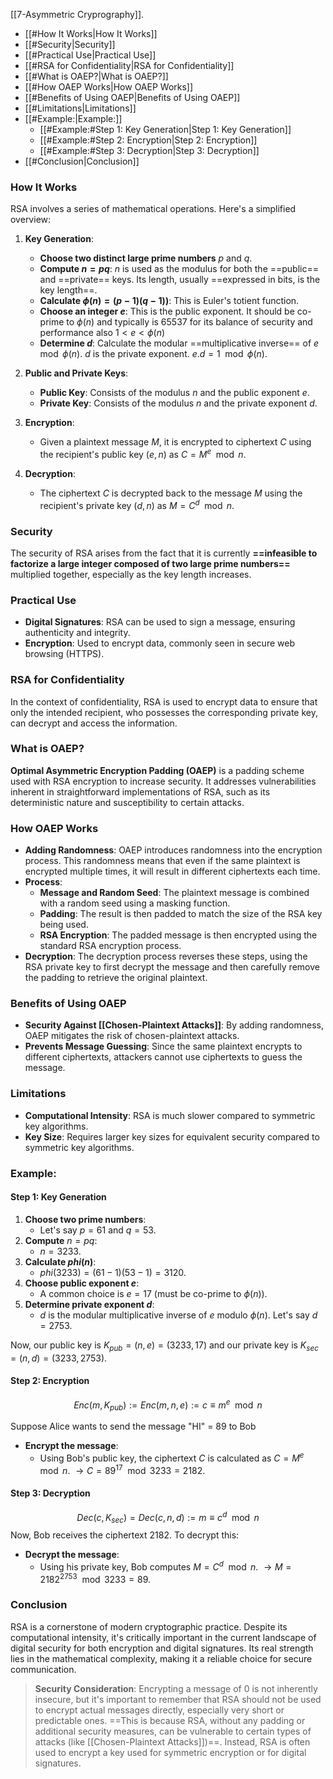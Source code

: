 [[7-Asymmetric Cryprography]].

- [[#How It Works|How It Works]]
- [[#Security|Security]]
- [[#Practical Use|Practical Use]]
- [[#RSA for Confidentiality|RSA for Confidentiality]]
- [[#What is OAEP?|What is OAEP?]]
- [[#How OAEP Works|How OAEP Works]]
- [[#Benefits of Using OAEP|Benefits of Using OAEP]]
- [[#Limitations|Limitations]]
- [[#Example:|Example:]]
	- [[#Example:#Step 1: Key Generation|Step 1: Key Generation]]
	- [[#Example:#Step 2: Encryption|Step 2: Encryption]]
	- [[#Example:#Step 3: Decryption|Step 3: Decryption]]
- [[#Conclusion|Conclusion]]


### How It Works
RSA involves a series of mathematical operations. Here's a simplified overview:

1. **Key Generation**:
   - **Choose two distinct large prime numbers** $p$ and $q$.
   - **Compute $n = pq$**: $n$ is used as the modulus for both the ==public== and ==private== keys. Its length, usually ==expressed in bits, is the key length==.
   - **Calculate $\phi (n) = (p-1)(q-1))$**: This is Euler's totient function.
   - **Choose an integer $e$**: This is the public exponent. It should be co-prime to $\phi (n)$ and typically is $65537$ for its balance of security and performance also $1<e<\phi(n)$
   - **Determine $d$**: Calculate the modular ==multiplicative inverse== of $e\mod\phi(n)$. $d$ is the private exponent. $e.d=1\mod\phi(n)$.

2. **Public and Private Keys**:
   - **Public Key**: Consists of the modulus $n$ and the public exponent $e$.
   - **Private Key**: Consists of the modulus $n$ and the private exponent $d$.

3. **Encryption**:
   - Given a plaintext message $M$, it is encrypted to ciphertext $C$ using the recipient's public key $(e, n)$ as $C = M^e \mod n$.

4. **Decryption**:
   - The ciphertext $C$ is decrypted back to the message $M$ using the recipient's private key $(d, n)$ as $M = C^d \mod n$.

### Security

The security of RSA arises from the fact that it is currently **==infeasible to factorize a large integer composed of two large prime numbers==** multiplied together, especially as the key length increases.

### Practical Use

- **Digital Signatures**: RSA can be used to sign a message, ensuring authenticity and integrity.
- **Encryption**: Used to encrypt data, commonly seen in secure web browsing (HTTPS).

### RSA for Confidentiality

In the context of confidentiality, RSA is used to encrypt data to ensure that only the intended recipient, who possesses the corresponding private key, can decrypt and access the information.
### What is OAEP?

**Optimal Asymmetric Encryption Padding (OAEP)** is a padding scheme used with RSA encryption to increase security. It addresses vulnerabilities inherent in straightforward implementations of RSA, such as its deterministic nature and susceptibility to certain attacks.
### How OAEP Works

- **Adding Randomness**: OAEP introduces randomness into the encryption process. This randomness means that even if the same plaintext is encrypted multiple times, it will result in different ciphertexts each time.
- **Process**:
    - **Message and Random Seed**: The plaintext message is combined with a random seed using a masking function.
    - **Padding**: The result is then padded to match the size of the RSA key being used.
    - **RSA Encryption**: The padded message is then encrypted using the standard RSA encryption process. 
- **Decryption**: The decryption process reverses these steps, using the RSA private key to first decrypt the message and then carefully remove the padding to retrieve the original plaintext.

### Benefits of Using OAEP
- **Security Against [[Chosen-Plaintext Attacks]]**: By adding randomness, OAEP mitigates the risk of chosen-plaintext attacks.
- **Prevents Message Guessing**: Since the same plaintext encrypts to different ciphertexts, attackers cannot use ciphertexts to guess the message.
### Limitations

- **Computational Intensity**: RSA is much slower compared to symmetric key algorithms.
- **Key Size**: Requires larger key sizes for equivalent security compared to symmetric key algorithms.

### Example:
#### Step 1: Key Generation
1. **Choose two prime numbers**: 
   - Let's say $p = 61$ and $q = 53$.
2. **Compute** $n = pq$: 
   - $n = 3233$.
3. **Calculate $phi (n)$**:
   - $phi(3233) = (61 - 1)(53 - 1) = 3120$.
4. **Choose public exponent $e$**:
   - A common choice is $e = 17$ (must be co-prime to $\phi(n)$).
5. **Determine private exponent $d$**:
   - $d$ is the modular multiplicative inverse of $e$ modulo $\phi (n)$. Let's say $d = 2753$.

Now, our public key is $K_{pub}=(n, e) = (3233,17)$ and our private key is $K_{sec}=(n, d) = (3233,2753)$.

#### Step 2: Encryption
$$Enc(m,K_{pub}):=Enc(m,n,e):= c ≡ m^e \mod n$$

Suppose Alice wants to send the message "HI" = 89 to Bob
- **Encrypt the message**:
  - Using Bob's public key, the ciphertext $C$ is calculated as $C = M^e \mod n$.
  $\rightarrow C = 89^{17} \mod 3233 = 2182$.

#### Step 3: Decryption
$$Dec(c,K_{sec}) = Dec(c,n,d) := m ≡ c^d \mod n$$
Now, Bob receives the ciphertext 2182. To decrypt this:

- **Decrypt the message**:
  - Using his private key, Bob computes $M = C^d \mod n$.
  $\rightarrow M = 2182^{2753} \mod 3233 = 89$.

### Conclusion

RSA is a cornerstone of modern cryptographic practice. Despite its computational intensity, it's critically important in the current landscape of digital security for both encryption and digital signatures. Its real strength lies in the mathematical complexity, making it a reliable choice for secure communication.

> **Security Consideration**: Encrypting a message of 0 is not inherently insecure, but it's important to remember that RSA should not be used to encrypt actual messages directly, especially very short or predictable ones.
> ==This is because RSA, without any padding or additional security measures, can be vulnerable to certain types of attacks (like [[Chosen-Plaintext Attacks]])==. Instead, RSA is often used to encrypt a key used for symmetric encryption or for digital signatures.

